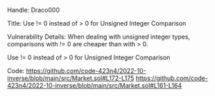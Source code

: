 Handle:
Draco000

Title:
Use != 0 instead of > 0 for Unsigned Integer Comparison

Vulnerability Details:
When dealing with unsigned integer types, comparisons with != 0 are cheaper than with > 0.

Use != 0 instead of > 0 for Unsigned Integer Comparison

Code:
https://github.com/code-423n4/2022-10-inverse/blob/main/src/Market.sol#L172-L175
https://github.com/code-423n4/2022-10-inverse/blob/main/src/Market.sol#L161-L164


